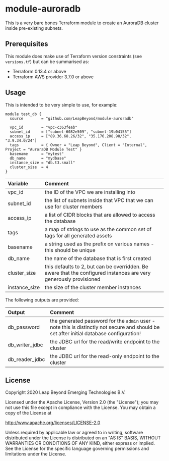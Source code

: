 # module-auroradb
This is a very bare bones Terraform module to create an AuroraDB cluster inside pre-existing subnets.

## Prerequisites
This module does make use of Terraform version constraints (see `versions.tf`) but can be summarised as:

 - Terraform 0.13.4 or above
 - Terraform AWS provider 3.7.0 or above

## Usage
This is intended to be very simple to use, for example:

```
module test_db {
  source        = "github.com/LeapBeyond/module-auroradb"

  vpc_id        = "vpc-c363feab"
  subnet_id     = ["subnet-6082e509", "subnet-19b04155"]
  access_ip     = ["89.36.68.26/32", "35.176.208.98/32", "3.9.34.0/24"]
  tags          = { Owner = "Leap Beyond", Client = "Internal", Project = "AuroraDB Module Test" }
  basename      = "mytest"
  db_name       = "mydbase"
  instance_size = "db.t3.small"
  cluster_size  = 4
}
```

| Variable | Comment |
| :------- | :------ |
| vpc_id | the ID of the VPC we are installing into |
| subnet_id | the list of subnets inside that VPC that we can use for cluster members |
| access_ip | a list of CIDR blocks that are allowed to access the database |
| tags | a map of strings to use as the common set of tags for all generated assets |
| basename | a string used as the prefix on various names - this should be unique |
| db_name | the name of the database that is first created |
| cluster_size | this defaults to 2, but can be overridden. Be aware that the configured instances are very generously provisioned |
| instance_size | the size of the cluster member instances |

The following outputs are provided:

| Output | Comment |
| :----- | :------ |
| db_password | the generated password for the `admin` user - note this is distinctly not secure and should be set after initial database configuration! |
| db_writer_jdbc | the JDBC url for the read/write endpoint to the cluster |
| db_reader_jdbc | the JDBC url for the read-only endpoint to the cluster |

## License
Copyright 2020 Leap Beyond Emerging Technologies B.V.

Licensed under the Apache License, Version 2.0 (the "License");
you may not use this file except in compliance with the License.
You may obtain a copy of the License at

  http://www.apache.org/licenses/LICENSE-2.0

Unless required by applicable law or agreed to in writing, software
distributed under the License is distributed on an "AS IS" BASIS,
WITHOUT WARRANTIES OR CONDITIONS OF ANY KIND, either express or implied.
See the License for the specific language governing permissions and
limitations under the License.
